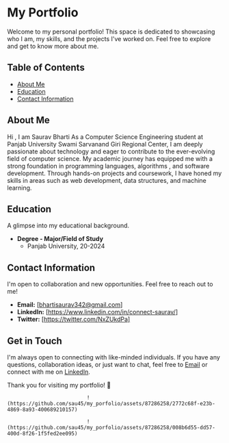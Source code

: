 # My Portfolio

Welcome to my personal portfolio! This space is dedicated to showcasing who I am, my skills, and the projects I've worked on. Feel free to explore and get to know more about me.

## Table of Contents

- [About Me](#about-me)
- [Education](#education)
- [Contact Information](#contact-information)

## About Me
Hi , I am Saurav Bharti 
As a Computer Science Engineering student at Panjab University Swami Sarvanand Giri Regional Center, I am deeply passionate about technology and eager to contribute to the ever-evolving field of computer science. My academic journey has equipped me with a strong foundation in programming languages, algorithms , and software development. Through hands-on projects and coursework, I have honed my skills in areas such as web development, data structures, and machine learning.


## Education 

A glimpse into my educational background.

- **Degree - Major/Field of Study**
  - Panjab University, 20-2024

## Contact Information

I'm open to collaboration and new opportunities. Feel free to reach out to me!

- **Email:** [bhartisaurav342@gmail.com]
- **LinkedIn:** [https://www.linkedin.com/in/connect-saurav/]
- **Twitter:** [https://twitter.com/NxZUkdPa]

## Get in Touch

I'm always open to connecting with like-minded individuals. If you have any questions, collaboration ideas, or just want to chat, feel free to [Email](bhartisaurav342@gmail.com) or connect with me on [LinkedIn](https://www.linkedin.com/in/connect-saurav/).

Thank you for visiting my portfolio! 🚀


                              !(https://github.com/sau45/my_porfolio/assets/87286258/2772c68f-e23b-4869-8a93-400689210157)

                              !(https://github.com/sau45/my_porfolio/assets/87286258/008b6d55-dd57-400d-8f26-1f5fed2ee095)


